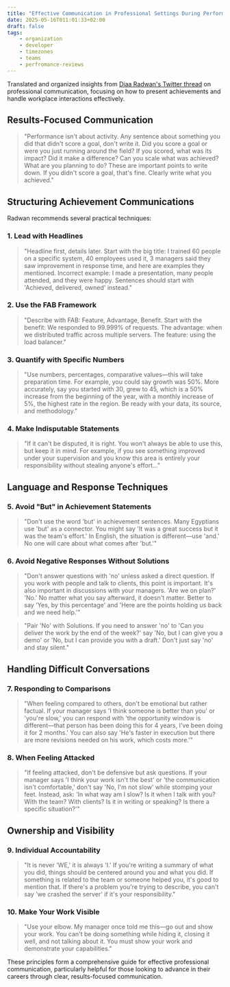 ```yaml
---
title: "Effective Communication in Professional Settings During Performance Reviews."
date: 2025-05-16T011:01:33+02:00
draft: false
tags:
    - organization
    - developer
    - timezones
    - teams
    - perfromance-reviews
---
```



Translated and organized insights from [Diaa Radwan's Twitter thread](https://x.com/DiaaRadwan/status/1923151715999621496) on professional communication, focusing on how to present achievements and handle workplace interactions effectively.

## Results-Focused Communication

> "Performance isn't about activity. Any sentence about something you did that didn't score a goal, don't write it. Did you score a goal or were you just running around the field? If you scored, what was its impact? Did it make a difference? Can you scale what was achieved? What are you planning to do? These are important points to write down. If you didn't score a goal, that's fine. Clearly write what you achieved."
> 

## Structuring Achievement Communications

Radwan recommends several practical techniques:

### 1. Lead with Headlines

> "Headline first, details later. Start with the big title: I trained 60 people on a specific system, 40 employees used it, 3 managers said they saw improvement in response time, and here are examples they mentioned. Incorrect example: I made a presentation, many people attended, and they were happy. Sentences should start with 'Achieved, delivered, owned' instead."
> 

### 2. Use the FAB Framework

> "Describe with FAB: Feature, Advantage, Benefit. Start with the benefit: We responded to 99.999% of requests. The advantage: when we distributed traffic across multiple servers. The feature: using the load balancer."


### 3. Quantify with Specific Numbers

> "Use numbers, percentages, comparative values—this will take preparation time. For example, you could say growth was 50%. More accurately, say you started with 30, grew to 45, which is a 50% increase from the beginning of the year, with a monthly increase of 5%, the highest rate in the region. Be ready with your data, its source, and methodology."


### 4. Make Indisputable Statements

> "If it can't be disputed, it is right. You won't always be able to use this, but keep it in mind. For example, if you see something improved under your supervision and you know this area is entirely your responsibility without stealing anyone's effort..."

## Language and Response Techniques

### 5. Avoid "But" in Achievement Statements

> "Don't use the word 'but' in achievement sentences. Many Egyptians use 'but' as a connector. You might say 'It was a great success but it was the team's effort.' In English, the situation is different—use 'and.' No one will care about what comes after 'but.'"

### 6. Avoid Negative Responses Without Solutions

> "Don't answer questions with 'no' unless asked a direct question. If you work with people and talk to clients, this point is important. It's also important in discussions with your managers. 'Are we on plan?' 'No.' No matter what you say afterward, it doesn't matter. Better to say 'Yes, by this percentage' and 'Here are the points holding us back and we need help.'"


> "Pair 'No' with Solutions. If you need to answer 'no' to 'Can you deliver the work by the end of the week?' say 'No, but I can give you a demo' or 'No, but I can provide you with a draft.' Don't just say 'no' and stay silent."

## Handling Difficult Conversations

### 7. Responding to Comparisons

> "When feeling compared to others, don't be emotional but rather factual. If your manager says 'I think someone is better than you' or 'you're slow,' you can respond with 'the opportunity window is different—that person has been doing this for 4 years, I've been doing it for 2 months.' You can also say 'He's faster in execution but there are more revisions needed on his work, which costs more.'"

### 8. When Feeling Attacked

> "If feeling attacked, don't be defensive but ask questions. If your manager says 'I think your work isn't the best' or 'the communication isn't comfortable,' don't say 'No, I'm not slow' while stomping your feet. Instead, ask: 'In what way am I slow? Is it when I talk with you? With the team? With clients? Is it in writing or speaking? Is there a specific situation?'"

## Ownership and Visibility

### 9. Individual Accountability

> "It is never 'WE,' it is always 'I.' If you're writing a summary of what you did, things should be centered around you and what you did. If something is related to the team or someone helped you, it's good to mention that. If there's a problem you're trying to describe, you can't say 'we crashed the server' if it's your responsibility."

### 10. Make Your Work Visible

> "Use your elbow. My manager once told me this—go out and show your work. You can't be doing something while hiding it, closing it well, and not talking about it. You must show your work and demonstrate your capabilities."


These principles form a comprehensive guide for effective professional communication, particularly helpful for those looking to advance in their careers through clear, results-focused communication.





